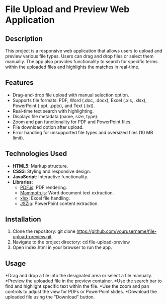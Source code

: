 # File Upload and Preview Web Application

## Description
This project is a responsive web application that allows users to upload and preview various file types. Users can drag and drop files or select them manually. The app also provides functionality to search for specific terms within the uploaded files and highlights the matches in real-time.

## Features
- Drag-and-drop file upload with manual selection option.
- Supports file formats: PDF, Word (.doc, .docx), Excel (.xls, .xlsx), PowerPoint (.ppt, .pptx), and Text (.txt).
- Real-time text search with highlighting.
- Displays file metadata (name, size, type).
- Zoom and pan functionality for PDF and PowerPoint files.
- File download option after upload.
- Error handling for unsupported file types and oversized files (10 MB limit).

## Technologies Used
- **HTML5**: Markup structure.
- **CSS3**: Styling and responsive design.
- **JavaScript**: Interactive functionality.
- **Libraries**:
  - [PDF.js](https://mozilla.github.io/pdf.js/): PDF rendering.
  - [Mammoth.js](https://github.com/mwilliamson/mammoth.js): Word document text extraction.
  - [xlsx](https://github.com/SheetJS/sheetjs): Excel file handling.
  - [JSZip](https://stuk.github.io/jszip/): PowerPoint content extraction.

## Installation
1. Clone the repository:
     git clone https://github.com/yourusername/file-upload-preview.git
2. Navigate to the project directory:
            cd file-upload-preview
3. Open index.html in your browser to run the app.


##  Usage
*Drag and drop a file into the designated area or select a file manually.
*Preview the uploaded file in the preview container.
*Use the search bar to find and highlight specific text within the file.
*Use the zoom and pan controls to adjust the view for PDFs or PowerPoint slides.
*Download the uploaded file using the "Download" button.



